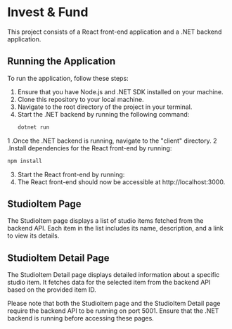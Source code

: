 # Invest & Fund

This project consists of a React front-end application and a .NET backend application.

## Running the Application

To run the application, follow these steps:

1. Ensure that you have Node.js and .NET SDK installed on your machine.
2. Clone this repository to your local machine.
3. Navigate to the root directory of the project in your terminal.
4. Start the .NET backend by running the following command:
   ```bash
   dotnet run
   ```

1 .Once the .NET backend is running, navigate to the "client" directory.
2 .Install dependencies for the React front-end by running:
```bash
npm install
   ```
3. Start the React front-end by running:
4. The React front-end should now be accessible at http://localhost:3000.

## StudioItem Page
The StudioItem page displays a list of studio items fetched from the backend API. Each item in the list includes its name, description, and a link to view its details.

## StudioItem Detail Page
The StudioItem Detail page displays detailed information about a specific studio item. It fetches data for the selected item from the backend API based on the provided item ID.

Please note that both the StudioItem page and the StudioItem Detail page require the backend API to be running on port 5001. Ensure that the .NET backend is running before accessing these pages.